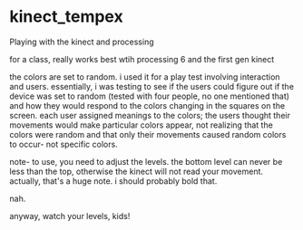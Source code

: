 kinect_tempex
=============

Playing with the kinect and processing 

for a class, really works best wtih processing 6 and the first gen kinect

the colors are set to random. i used it for a play test involving interaction and users. essentially, i was testing to see if the users could figure out if the device was set to random (tested with four people, no one mentioned that) and how they would respond to the colors changing in the squares on the screen. 
each user assigned meanings to the colors; the users thought their movements would make particular colors appear, not realizing that the colors were random and that only their movements caused random colors to occur- not specific colors. 

note- to use, you need to adjust the levels. the bottom level can never be less than the top, otherwise the kinect will not read your movement.
actually, that's a huge note. i should probably bold that.


nah. 

anyway, watch your levels, kids! 
